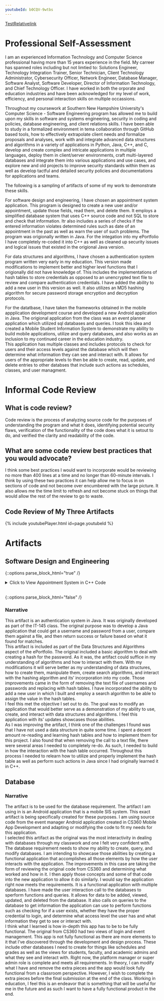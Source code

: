 ```yaml
---
youtubeId: b0CQV-9wtbs
---
```

[TestRelativelink](./MobileSIS)
# Professional Self-Assessment

I am an experienced Information Technology and Computer Science professional having more than 15 years experience in the field.  My carreer has spanned roles including 
but not limtied to: Solutions Engineer, Technology Integration Trainer, Senior Technician, Client Technology Administrator, Cybersecurity Officer, Network Engineer, 
Database Manager, Software Analyst, Software Developer, Director of Information Technology, and Chief Technology Officer. I have worked in both the orporate and 
education industries and have been acknowledged for my level of work, efficiency, and personal interaction skills on multiple occassions.

Throughout my coursework at Southern New Hampshire University's Computer Science - Software Engineering program has allowed me to build upon my skills in software and 
systems engineering, security in coding and policies, database engineering, and client relations skills. 
I have been able to study in a formalized environment in tema collaboration through GitHub based tools, how to effectively extrapolate client needs and formalize 
proposals and analyses, work with and integrate advanced data structures and algorithms in a variety of applications in Python, Java, C++, and C, develop and create 
complex and intricate applications in multiple languages, deploy them in client/server environments, craft multi-layered databases and integrate them into various 
applications and use cases, and explore new and old projects to improve security standards within them as well as develop tactful and detailed security policies and 
documentations for applications and teams. 

The following is a sampling of artifacts of some of my work to demonstrate these skills. 

For software design and engineering, I have chosen an appointment system application.  This program is designed to create a new user and/or appointment, update those 
fields, read them, and delete them.  It employs a simplified database system that uses C++ source code and not SQL to store and check that information.  Itr also 
includes a series of checks if the entered information violates determined rules such as date of an appointment in the past as well as warn the user of such problems. 
The program was origionally written in Java.  For the integation into my ePortfolio I have completely re-coded it into C++ as well as cleaned up security issues and 
logical issues that existed in the origional Java version.

For data structures and algorithms, I have chosen a authentication system program written very early in my education.  This version made modifications to implement 
better and higher level functions that I origionally did not have knowledge of.  This includes the implementations of hash tables to store credentials as opposed to an 
unencrypted text file to review and compare authentication credentials.  I have added the ability to add a new user in this version as well.  It also utilizes an MD5 
hashing algorithm for secure password storage encryption and decryption protocols. 

For the datatbase, I have taken the frameworks obtained in the mobile appplication development course and developed a new Android application in Java.  The origional 
application from the class was an event planner application which utilized sql databases and queries.  I took this idea and created a Mobile Student Information System 
to demonstrate my ability to build mobile applications, utilize and query databases, and also works as an inclusion to my continued career in the education industry.  
This application has multiple classes and includes protocols to check for users and their access levels against the database which will then determine what information 
they can see and interact with.  It allows for users of the appropriate levels to then be able to create, read, update, and delete entries to other databses that 
include such actions as schedules, classes, and user managment.  

# Informal Code Review 

## What is code review?

Code review is the process of analyzing source code for the purposes of understanding the program and what it does, identifying potential security flaws, verification of the functionality of the code does what it is setout to do, and verified the clarity and readability of the code.

## What are some code review best practices that you would advocate?

I think some best practices I would want to incorporate would be reviewing no more than 400 lines at a time and no longer than 60-minute intervals.  I think by using these two practices it can help allow me to focus in on sections of code and not become over encumbered with the large picture.  It also allows me the time limit to refresh and not become stuck on things that would allow the rest of the review to go to waste.

## Code Review of My Three Artifacts
{% include youtubePlayer.html id=page.youtubeId %}


# Artifacts

## Software Design and Engineering
{::options parse_block_html="true" /}
<details><summary markdown="span"> Click to View Appointment System in C++ Code</summary>
```cpp
// AppointmentService.cpp 
//

#include <iomanip>
#include <iostream>
#include <string>

#pragma warning(disable:4996);

//Arrays
long idNumbers[] = {220000001};
int appointmentDate[] = {01012023};
std::string appointmentDescription[] = {"This Is a Test"};

//Variable Declarations
int existingID = 0;
int dateOfNewAppointment = 0;
std::string descriptionOfNewAppointment;
int menuChoice = 0;
long idNumberOfNewAppointment = 0;

long CreateId()
{
    /*
    * Checks the ID Array
    * Creates a new ID number based on last entry
    * Adds it to the end of the array
    */
    int newIndex = sizeof(idNumbers) / sizeof(idNumbers[0]);  
    int lastIndex = newIndex - 1;                             
    long newId = idNumbers[lastIndex] + 1;                     
    idNumbers[newIndex] = newId;                                
    
    return idNumbers[newIndex];
}

int CreateDate()
{
   /*
   * Takes in a month, day and year
   * formats the day and month to a 2digit format
   * Verifies the day is in range of the associated month
   * formats the date to a mmddyyyy format
   */

    //Variables for This function 
    int month = 0;
    int day = 0;
    int year = 0;
    int formatDay = 0;
    int formatMonth = 0;
    int formatYear = 0;
    int switchMonth = 0;
    bool leapYear = false;
    std::string dayString;
    std::string monthString;
    std::string yearString;
    std::string fullDate;
    int date = 0;

    //Calulates the current date time
    std::time_t time = std::time(0);
    std::tm* nowTime = std::localtime(&time);

    /*
    * The following functions get the appointment date in chunks
    * This includes a year check to approve appointment not in the past
    *     */

    while (year < nowTime->tm_year + 1900)
    {
        std::cout << "Enter The year of the new appointment date in YYYY format: ";
        std::cin >> year;
        if (year < nowTime->tm_year + 1900)
        {
            std::cout << "ERROR: Year is in the past" << std::endl;
        }
    }

    
    while (month < 1 || month > 12) 
    {

        std::cout << "Enter the month of the appointment in number format(1-12): ";
        std::cin >> month;

        if (month < 1 || month > 12)
        {
            std::cout << "ERROR: Invalid Month number" << std::endl;
        }
    }
    
    while (day < 1 || day > 31)
    {
        std::cout << "Enter the day of the appointment in number format (1-31): ";
        std::cin >> day;
        if (day < 1 || day > 31)
        {
            std::cout << "ERROR: Invalid Day Number" << std::endl;
        }
    }

    //leap year check
    if (year % 4 == 0)
    {
        leapYear = true;
    }
    else
    {
        leapYear = false;
    }

    //format month to a 2-digit format
    if (month < 10)
    {
        formatMonth = ("%02d", month);
    }
    else
    {
        formatMonth = month;
    }

    //Loop to assign a value for a switch case statement
    if (month == (1 || 3 || 5 || 7 || 8 || 10 || 12))
    {
        switchMonth = 1;
    }
    else if (month == (4 || 6 || 9 || 11))
    {
        switchMonth = 2;
    }
    else if ((month == 2) && (leapYear = true))
    {
        switchMonth = 3;
    }
    else
    {
        switchMonth = 4;
    }

    //Check Day is in range of the given month
    switch (month) {
    case 1:
        if (day <= 31)
        {
            if (day < 10)
            {
                formatDay = ("%02d", day);
                break;
            }
            else
            {
                formatDay = day;
                break;
            }
        }
        else
        {
            std::cout << "Invalid Date Range" << std::endl;
            break;
        };
    case 2:
        if (day <= 30)
        {
            if (day < 10)
            {
                formatDay = ("%02d", day);
                break;
            }
            else
            {
                formatDay = day;
                break;
            }
        }
        else
        {
            std::cout << "Invalid Date Range" << std::endl;
            break;
        };
    case 3:
        if (day <= 29)
        {
            if (day < 10)
            {
                formatDay = ("%02d", day);
                break;
            }
            else
            {
                formatDay = day;
                break;
            }
        }
        else
        {
            std::cout << "Invalid Date Range" << std::endl;
            break;
        };

    case 4:
        if (day <= 28)
        {
            if (day < 10)
            {
                formatDay = ("%02d", day);
                break;
            }
            else
            {
                formatDay = day;
                break;
            }
        }
        else
        {
            std::cout << "Invalid Date Range" << std::endl;
            break;
        };
    }

    //Perform concactanation of the date values to a single date
    dayString = std::to_string(formatDay);
    monthString = std::to_string(formatMonth);
    yearString = std::to_string(formatYear);
    fullDate = monthString + dayString + yearString;
    date = stoi(fullDate);

    return date;
}

std::string CreateDescription() 
{
    /*
    * Function to store the description of the new appointment
    */
    std::string description;
    int count = 51;
    while (count > 50)
    {
        std::cout << "Enter the description of the appointment (50 Character Maximum): " << std::endl;
        std::cin >> description;
        if (description.length() > 50)
        {
            std::cout << "ERROR: Too Many Characters" << std::endl;
            count = description.length();
        }
        else
        {
            count = description.length();
        }

    }
    return description;

}

void AddAppointmentByID(long idNumber, int date, std::string description) 
{
    /*
    * Gets the index of the ID Number
    * Uses the same index across date and description arrays
    * Stores Values to arrays
    */

    long appointmentID = idNumber;
    int i = 0;

    int n = sizeof(idNumbers) / sizeof(idNumbers[0]);
    while (i < n)
    {
        if (idNumbers[i] == appointmentID)
        {
            break;
        }
        i++;
    }
    appointmentDate[i] = date;
    appointmentDescription[i] = description;

    std::cout << "Appointment Added" << std::endl;
}

void ViewAppointmentByID(long idNumber)
{
    /*
    * Gets the index of the ID Number
    * Uses the same index across date and description arrays
    * Prints the values stored at those points
    */

    long appointmentID = idNumber;
    int i = 0;

    int n = sizeof(idNumbers) / sizeof(idNumbers[0]);
    while (i < n)
    {
        if (idNumbers[i] == appointmentID)
        {
            break;
        }
        i++;
    }

    std::cout << idNumbers[i] << std::endl;
    std::cout << appointmentDate[i] << std::endl;
    std::cout << appointmentDescription[i] << std::endl;
}

void UpdateAppointmentByID(long idNumber, int newDate, std::string newDescription)
{
    /*
    * Gets the index of the ID Number
    * Uses the same index across date and description arrays
    * Stores the new values to the appropriate arrays
    */

    long appointmentID = idNumber;
    int i = 0;

    int n = sizeof(idNumbers) / sizeof(idNumbers[0]);
    while (i < n)
    {
        if (idNumbers[i] == appointmentID)
        {
            break;
        }
        i++;
    }
    appointmentDate[i] = newDate;
    appointmentDescription[i] = newDescription;

    std::cout << "Appointment Updated" << std::endl;
}

void DeleteAppointmentByID(long idNumber)
{
    /*
    * Gets the index of the ID Number
    * Uses the same index across date and description arrays
    * Deletes the index at those locations
    */

    long appointmentID = idNumber;
    int i = 0;

    int n = sizeof(idNumbers) / sizeof(idNumbers[0]);
    while (i < n)
    {
        if (idNumbers[i] == appointmentID)
        {
            break;
        }
        i++;
    }

    for (int j = i - 1; j < n; j++)
    {
        idNumbers[j] = idNumbers[j + 1];
        appointmentDate[j] = appointmentDate[j + 1];
        appointmentDescription[j] = appointmentDescription[j + 1];
    }
    n--;
}


int main()
{
    /*
    * Main Class
    * Produces a menu to let user choose an action
    * Action choice goes to a switch case to determine flow of processes
    * Program exits when choice is 5
    */   
    std::cout << "=====Appointment Service=====" << std::endl << std::endl;

    while (menuChoice != 5)
    {
        std::cout << "Enter the Menu Number of the Operation you would like to perform: " << std::endl;
        std::cout << "1. Create New Appointment" << std::endl;
        std::cout << "2. View an Appointment" << std::endl;
        std::cout << "3. Update an Existing Appointment" << std::endl;
        std::cout << "4. Delete an Existing Appointment" << std::endl;
        std::cout << "5. Exit and Quit" << std::endl << std::endl;

        std::cin >> menuChoice;
        std::cout << std::endl;

        switch (menuChoice)
        {
        case 1:
            idNumberOfNewAppointment = CreateId();
            dateOfNewAppointment = CreateDate();
            descriptionOfNewAppointment = CreateDescription();
            AddAppointmentByID(idNumberOfNewAppointment, dateOfNewAppointment, descriptionOfNewAppointment);
            break;

        case 2:
            std::cout << "Enter the appointment ID Number: ";
            std::cin >> existingID;
            ViewAppointmentByID(existingID);
            break;

        case 3:
            std::cout << "Enter the appointment ID Number: ";
            std::cin >> existingID;
            dateOfNewAppointment = CreateDate();
            descriptionOfNewAppointment = CreateDescription();
            UpdateAppointmentByID(existingID, dateOfNewAppointment,descriptionOfNewAppointment);
            break;

        case 4:
            std::cout << "Enter the appointment ID Number: ";
            std::cin >> existingID;
            DeleteAppointmentByID(existingID);
            break;
            
        case 5:
            std::cout << "Goodbye" << std::endl;
            break;
        }

    }

    std::cout << CreateId();
}
```
</details>
<br/>
{::options parse_block_html="false" /}


### Narrative
  This artifact was an appointment service application built as part of the final project of CS320.  The goal was to originally build a program that allowed a user to enter appointment details to create appointments as in a medical office setting.  
	This artifact enters my ePortfolio as part of the Software Design and Engineering aspect.  I chose this item as it was originally a more complex Java program relying on multiple class files and performing a variety methods and method checks to accomplish its’ tasks.  This would have served as a view of my abilities to work within the confines of the Java programming language, develop testing structures, and build a functional application that adheres to limitations of user requirements and books an appointment.  It also served as a proof of my ability to work off a prompt that served as a customer statement of work and be able to build the software from what they said.  The improvements in this case have been to clear up and automate some of the methods and checks utilized as well as convert the application to C++ from Java.
	As far as meeting the expected goal for this item, I would say I accomplished what I setout to do.  I took an existing java application that I wrote and converted to C++ and rebuilt it with more automations and optimizations to make it run smoother.  I think If I have more time at the end I may try to incorporate some of the other services that were part of the original project that I did not intend from the start.
	I think the biggest takeaway in this project was when I converted to C++.  My initial thought was to go line by line and converting to the languages syntax.  I later found out as I was doing it that this process would not really work.  As such I reviewed the Java version and determine what methods were used, what they did, and what the goal of them was.  Then took 



## Algorithm and Data Structure

{::options parse_block_html="true" /}

<details><summary markdown="span">Click to View Authentication System in Java Code</summary>
```java
import java.security.MessageDigest;
import java.security.NoSuchAlgorithmException;
import java.util.*;


public class AuthenticationSystem {

    /**
     * @param args the command line arguments
     */


    public static void main(String[] args) throws NoSuchAlgorithmException {

        //Declare variables, setup Scanner, and instance of hash table
        int userChoice = 0;
        String userName;
        String passWord;
        int loginAttempts = 0;
        int nextValue = 0;
        int foundValue = 0;
        boolean authenticationSuccess = false;
        Scanner readInput = new Scanner(System.in);
        Scanner scanner = new Scanner(System.in);

        //Define HashTables, enumeration instance, and default values
        Map<String, Integer> userTable = new Hashtable<String, Integer>();
        Map<String, Integer> passwordTable = new Hashtable<String, Integer>();
        Enumeration <String> enumerateKeys = ((Hashtable<String, Integer>) userTable).keys();
        userTable.put("TestUser",0);
        passwordTable.put("TestPassword",0);




        while (userChoice != 3) {
            //Login prompt
            System.out.println("Please Select a number from the list below:");
            System.out.println("1 : Login");
            System.out.println("2 : Create Account");
            System.out.println("3 : Exit");
            System.out.println(" ");
            userChoice = scanner.nextInt();

            if (userChoice == 1) {

                while (loginAttempts < 3) {
                    //Logging In
                    System.out.println("Please enter username: ");
                    userName = readInput.nextLine();
                    System.out.println("Please enter password");
                    passWord = readInput.nextLine();

                    //Convert Password to MD5 hash
                    String original = passWord;
                    MessageDigest md = MessageDigest.getInstance("MD5");
                    md.update(original.getBytes());
                    byte[] digest = md.digest();
                    StringBuilder sb = new StringBuilder();
                    for (byte b : digest) {
                        sb.append(String.format("%02x", b & 0xff));
                    }

                    /*
                    Checks for user in userTable
                    If found checks for password at same value in password table
                    if found then authenticates successfully
                     */
                    if (userTable.containsKey(userName) == true) {
                        foundValue = userTable.get(userName);

                        if(passwordTable.get(sb.toString())==foundValue)
                        {
                            authenticationSuccess = true;
                        }
                        else
                        {
                            authenticationSuccess = false;
                            System.out.println("Username Password Do Not Match");
                            loginAttempts =  loginAttempts + 1;
                        }

                    } else {
                        System.out.println("No User Found");
                    }

                    //Main Activity of Application
                    if (authenticationSuccess) {
                        System.out.println("Would you like to logout? Y/N");
                        String logChoice = readInput.nextLine();
                        if (logChoice.toUpperCase().charAt(0) == 'Y') {
                            System.out.println("Logged Off Successfully");
                            break;
                        } else {
                            authenticationSuccess = false;
                        }

                    }

                }
            } else if (userChoice == 2) {
                System.out.println("Please enter a new username: ");
                userName = readInput.nextLine();
                System.out.println("Please enter a new password");
                passWord = readInput.nextLine();

                //Convert Password to MD5 hash
                String original = passWord;
                MessageDigest md = MessageDigest.getInstance("MD5");
                md.update(original.getBytes());
                byte[] digest = md.digest();
                StringBuilder sb = new StringBuilder();
                for (byte b : digest) {
                    sb.append(String.format("%02x", b & 0xff));
                }

                /*
                Loops over keys until the end
                Stores the value each time
                */
                while(enumerateKeys.hasMoreElements()) {

                    String tempKey = ((String) (enumerateKeys.nextElement()));
                    nextValue = userTable.get(tempKey);
                }
                //Place new credentials into Hash Table
                userTable.put(userName, nextValue);
                passwordTable.put(sb.toString(), nextValue);
            }
            else if (userChoice == 3) {
                System.out.println("GoodBye");
            }

        }
    }

}
```

</details>
<br/>

{::options parse_block_html="false" /}

### Narrative
  This artifact is an authentication system in Java.  It was originally developed as part of the IT-145 class.  The original purpose was to develop a Java application that could get a username and password from a user, compare them against a file, and then return success or failure based on what it found for matches.  
	This artifact is included as part of the Data Structures and Algorithms aspect of the ePortfolio.  The original included a basic algorithm to deal with creating a hash for the password.  As it was, the artifact could suffice in my understanding of algorithms and how to interact with them.  With my modifications it will serve better as my understanding of data structures, how to create them, manipulate them, create search algorithms, and interact with the hashing algorithm and its’ incorporation into my code.  Those improvements came in the form of removing the text file of usernames and passwords and replacing with hash tables.  I have incorporated the ability to add a new user in which I built and employ a search algorithm to be able to assign the value in the hash tables.  
	I feel this met the objective I set out to do.  The goal was to modify an application that would better serve as a demonstration of my ability to use, create, and interact with data structures and algorithms.  I feel this application with its’ updates showcases those abilities.  
	As I was improving the artifact, I think one of the challenges I found was that I have not used a data structure in quite some time.  I spent a decent amount re-reading and learning hash tables and how to implement them for this project.  I also found that when removing the call to a text file, there were several areas I needed to completely re-do.  As such, I needed to build in how the interaction with the hash table occurred. Throughout this process I needed to relearn how to utilize and properly implement the hash table as well as perform such actions in Java since I had originally learned it in C++.


## Database

### Narrative
  The artifact is to be used for the database requirement.  The artifact I am using in is an Android application that is a mobile SIS system.  This exact artifact is being specifically created for these purposes.  I am using source code from the event manager Android application created in CS360 Mobile App Development and adapting or modifying the code to fit my needs for this application.  
	I selected this artifact as the original was the most interactivity in dealing with databases through my classwork and one I felt very confident with.  The database requirement needs to show my ability to create, query, and modify databases.  I am intending to showcase those abilities by creating a functional application that accomplishes all those elements by how the user interacts with the application.  The improvements in this case are taking the form of reviewing the original code from CS360 and determining what worked and how in it.  I then apply those concepts and some of that code into the new application to allow it do similarly. 
	I would say the application right now meets the requirements.  It is a functional application with multiple databases.  I have made the user interaction call to the databases to sperform functions and queries.  It allows for data to be added, viewed, updated, and deleted from the database.  It also calls on queries to the database to get information the application can use to perform functions such as checking for if a user exists, whether they have the proper credential to login, and determine what access level the user has and what information they get to see or interact with.  
I think what I learned is how in-depth this app has to be to be fully functional.  The original from CS360 had two views of login and event management.  This app is not fully functional as there are more elements to it that I’ve discovered through the development and design process. These include other databases I need to create for things like schedules and grades as well as the views for students, faculty, and academic admins and what they see and interact with.  Right now, the platform manager or super admin role is complete and meets all requirements.  In theory, I can modify what I have and remove the extra pieces and the app would look fully functional from a classroom perspective.  However, I wish to complete the extra pieces before the final submission at the end of the class.  Working in education, I feel this is an endeavor that is something that will be useful for me in the future and as such I want to have a fully functional product in the end. 
	



